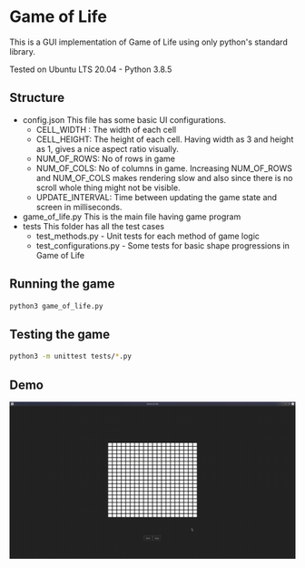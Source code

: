 # Game of Life

This is a GUI implementation of Game of Life using only python's standard library.

Tested on Ubuntu LTS 20.04 - Python 3.8.5

## Structure
* config.json
    This file has some basic UI configurations.
    * CELL_WIDTH : The width of each cell
    * CELL_HEIGHT: The height of each cell. Having width as 3 and height as 1, gives a nice aspect ratio visually.
    * NUM_OF_ROWS: No of rows in game
    * NUM_OF_COLS: No of columns in game. Increasing NUM_OF_ROWS and NUM_OF_COLS makes rendering slow and also since there is no scroll whole thing might not be visible.
    * UPDATE_INTERVAL: Time between updating the game state and screen in milliseconds.
* game_of_life.py
    This is the main file having game program
* tests
    This folder has all the test cases
    * test_methods.py - Unit tests for each method of game logic
    * test_configurations.py - Some tests for basic shape progressions in Game of Life

## Running the game

```bash
python3 game_of_life.py
```

## Testing the game

```bash
python3 -m unittest tests/*.py
```

## Demo
![Game of Life](./images/game_of_life.gif)